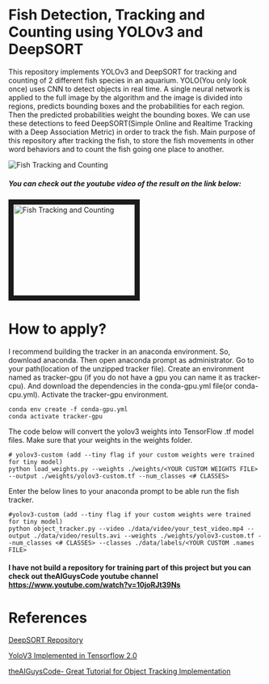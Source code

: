 # Fish Detection, Tracking and Counting using YOLOv3 and DeepSORT

  This repository implements YOLOv3 and DeepSORT for tracking and counting of 2 different fish species in an aquarium.
YOLO(You only look once) uses CNN to detect objects in real time. A single neural network is applied to the full image by the algorithm and the image is divided into regions, predicts bounding boxes and the probabilities for each region. Then the predicted probabilities weight the bounding boxes. We can use these detections to feed DeepSORT(Simple Online and Realtime Tracking with a Deep Association Metric) in order to track the fish. Main purpose of this repository after tracking the fish, to store the fish movements in other word behaviors and to count the fish going one place to another. <Enter>
  
![Fish Tracking and Counting](data/gifs/output14-gif.gif)

##### You can check out the youtube video of the result on the link below:
<a href="https://www.youtube.com/watch?v=Fu2W3UVwYIE
" target="_blank"><img src="http://img.youtube.com/vi/Fu2W3UVwYIE/0.jpg" 
alt="Fish Tracking and Counting" width="240" height="180" border="10" /></a>

# How to apply?
I recommend building the tracker in an anaconda environment. So, download anaconda. Then open anaconda prompt as administrator.
Go to your path(location of the unzipped tracker file). Create an environment named as tracker-gpu (if you do not have a gpu you can name it as tracker-cpu). And download the dependencies in the conda-gpu.yml file(or conda-cpu.yml). Activate the tracker-gpu environment.
```
conda env create -f conda-gpu.yml
conda activate tracker-gpu
```
The code below will convert the yolov3 weights into TensorFlow .tf model files. Make sure that your weights in the weights folder.
```
# yolov3-custom (add --tiny flag if your custom weights were trained for tiny model)
python load_weights.py --weights ./weights/<YOUR CUSTOM WEIGHTS FILE> --output ./weights/yolov3-custom.tf --num_classes <# CLASSES>
```
Enter the below lines to your anaconda prompt to be able run the fish tracker.
```
#yolov3-custom (add --tiny flag if your custom weights were trained for tiny model)
python object_tracker.py --video ./data/video/your_test_video.mp4 --output ./data/video/results.avi --weights ./weights/yolov3-custom.tf --num_classes <# CLASSES> --classes ./data/labels/<YOUR CUSTOM .names FILE>
```
#### I have not build a repository for training part of this project but you can check out theAIGuysCode youtube channel https://www.youtube.com/watch?v=10joRJt39Ns

# References

[DeepSORT Repository](https://github.com/nwojke/deep_sort) <Enter>
  
[YoloV3 Implemented in Tensorflow 2.0](https://github.com/zzh8829/yolov3-tf2) <Enter>
  
[theAIGuysCode- Great Tutorial for Object Tracking Implementation](https://github.com/theAIGuysCode/yolov3_deepsort) <Enter>
  
 
 
